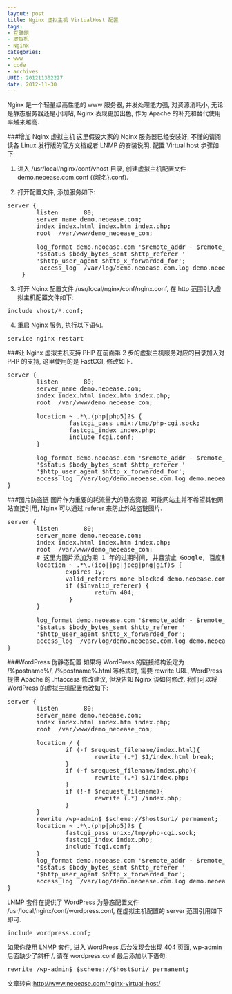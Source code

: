```yaml
--- 
layout: post
title: Nginx 虚拟主机 VirtualHost 配置
tags: 
- 互联网
- 虚拟机
- Nginx
categories:
- www
- code
- archives
UUID: 201211302227
date: 2012-11-30
---
```


Nginx 是一个轻量级高性能的 www 服务器, 并发处理能力强, 对资源消耗小, 无论是静态服务器还是小网站, Nginx 表现更加出色, 作为 Apache 的补充和替代使用率越来越高.

###增加 Nginx 虚拟主机
这里假设大家的 Nginx 服务器已经安装好, 不懂的请阅读各 Linux 发行版的官方文档或者 LNMP 的安装说明. 配置 Virtual host 步骤如下:
1. 进入 /usr/local/nginx/conf/vhost 目录, 创建虚拟主机配置文件 demo.neoease.com.conf ({域名}.conf).

2. 打开配置文件, 添加服务如下:
<pre >
server {
        listen       80;
        server_name demo.neoease.com;
        index index.html index.htm index.php;
        root  /var/www/demo_neoease_com;
         
        log_format demo.neoease.com '$remote_addr - $remote_user [$time_local] $request'
        '$status $body_bytes_sent $http_referer '
        '$http_user_agent $http_x_forwarded_for';
         access_log  /var/log/demo.neoease.com.log demo.neoease.com;
    }
</pre>
3. 打开 Nginx 配置文件 /usr/local/nginx/conf/nginx.conf, 在 http 范围引入虚拟主机配置文件如下:
<pre id="bash">
include vhost/*.conf;
</pre>
4. 重启 Nginx 服务, 执行以下语句.
<pre>
service nginx restart
</pre>

###让 Nginx 虚拟主机支持 PHP
在前面第 2 步的虚拟主机服务对应的目录加入对 PHP 的支持, 这里使用的是 FastCGI, 修改如下.
<pre>
server {
        listen       80;
        server_name demo.neoease.com;
        index index.html index.htm index.php;
        root  /var/www/demo_neoease_com;
  
        location ~ .*\.(php|php5)?$ {
                 fastcgi_pass unix:/tmp/php-cgi.sock;
                 fastcgi_index index.php;
                 include fcgi.conf;
        }
                         
        log_format demo.neoease.com '$remote_addr - $remote_user [$time_local] $request'
        '$status $body_bytes_sent $http_referer '
        '$http_user_agent $http_x_forwarded_for';
        access_log  /var/log/demo.neoease.com.log demo.neoease.com;
}
</pre>
###图片防盗链
图片作为重要的耗流量大的静态资源, 可能网站主并不希望其他网站直接引用, Nginx 可以通过 referer 来防止外站盗链图片.
<pre>
server {
        listen       80;
        server_name demo.neoease.com;
        index index.html index.htm index.php;
        root  /var/www/demo_neoease_com;
        # 这里为图片添加为期 1 年的过期时间, 并且禁止 Google, 百度和本站之外的网站引用图片
        location ~ .*\.(ico|jpg|jpeg|png|gif)$ {
                expires 1y;
                valid_referers none blocked demo.neoease.com *.google.com *.baidu.com;
                if ($invalid_referer) {
                        return 404;
                 }
        }
        
        log_format demo.neoease.com '$remote_addr - $remote_user [$time_local] $request'
        '$status $body_bytes_sent $http_referer '
        '$http_user_agent $http_x_forwarded_for';
        access_log  /var/log/demo.neoease.com.log demo.neoease.com;
}
</pre>
###WordPress 伪静态配置
如果将 WordPress 的链接结构设定为 /%postname%/, /%postname%.html 等格式时, 需要 rewrite URL, WordPress 提供 Apache 的 .htaccess 修改建议, 但没告知 Nginx 该如何修改. 我们可以将 WordPress 的虚拟主机配置修改如下:
<pre>
server {
        listen       80;
        server_name demo.neoease.com;
        index index.html index.htm index.php;
        root  /var/www/demo_neoease_com;
         
        location / {
                if (-f $request_filename/index.html){
                        rewrite (.*) $1/index.html break;
                }
                if (-f $request_filename/index.php){
                        rewrite (.*) $1/index.php;
                }
                if (!-f $request_filename){
                        rewrite (.*) /index.php;
                }
        }
        rewrite /wp-admin$ $scheme://$host$uri/ permanent;
        location ~ .*\.(php|php5)?$ {
                fastcgi_pass unix:/tmp/php-cgi.sock;
                fastcgi_index index.php;
                include fcgi.conf;
        }
        log_format demo.neoease.com '$remote_addr - $remote_user [$time_local] $request'
        '$status $body_bytes_sent $http_referer '
        '$http_user_agent $http_x_forwarded_for';
        access_log  /var/log/demo.neoease.com.log demo.neoease.com;
}
</pre>
LNMP 套件在提供了 WordPress 为静态配置文件 /usr/local/nginx/conf/wordpress.conf, 在虚拟主机配置的 server 范围引用如下即可.
<pre>
include wordpress.conf;
</pre>
如果你使用 LNMP 套件, 进入 WordPress 后台发现会出现 404 页面, wp-admin 后面缺少了斜杆 /, 请在 wordpress.conf 最后添加以下语句:
<pre>
rewrite /wp-admin$ $scheme://$host$uri/ permanent;
</pre>

文章转自:http://www.neoease.com/nginx-virtual-host/
